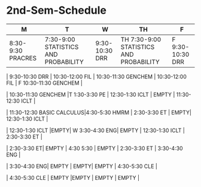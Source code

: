# 2nd-Sem-Schedule
| M | T  | W | TH  | F |
|---|---|---|---|---|
| 8:30-9:30 PRACRES  | 7:30-9:00 STATISTICS AND PROBABILITY  |  9:30-10:30 DRR |TH 7:30-9:00 STATISTICS AND PROBABILITY | F 9:30-10:30 DRR  |

| 9:30-10:30 DRR  |  10:30-12:00 FIL  |  10:30-11:30 GENCHEM | 10:30-12:00 FIL | F 10:30-11:30 GENCHEM |

| 10:30-11:30 GENCHEM |T 1:30-3:30 PE  | 12:30-1:30 ICLT  | EMPTY  |  11:30-12:30 ICLT  |

| 11:30-12:30 BASIC CALCULUS|4:30-5:30 HMRM |  2:30-3:30 ET | EMPTY| 12:30-1:30 ICLT |

| 12:30-1:30 ICLT |EMPTY| W 3:30-4:30 ENG| EMPTY | 12:30-1:30 ICLT | 2:30-3:30 ET |

| 2:30-3:30 ET| EMPTY |  4:30 5:30 | EMPTY | 2:30-3:30 ET | 3:30-4:30 ENG |

| 3:30-4:30 ENG| EMPTY | EMPTY| EMPTY | 4:30-5:30 CLE | 

| 4:30-5:30 CLE | EMPTY |EMPTY | EMPTY | EMPTY |
